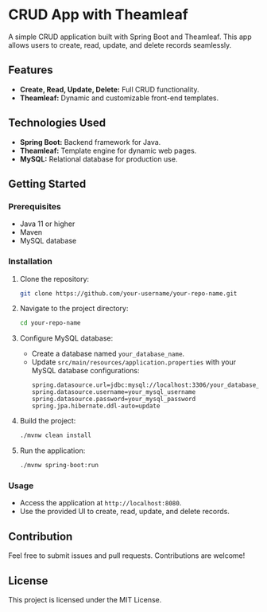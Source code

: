 # CRUD App with Theamleaf

A simple CRUD application built with Spring Boot and Theamleaf. This app allows users to create, read, update, and delete records seamlessly.

## Features
- **Create, Read, Update, Delete:** Full CRUD functionality.
- **Theamleaf:** Dynamic and customizable front-end templates.

## Technologies Used
- **Spring Boot:** Backend framework for Java.
- **Theamleaf:** Template engine for dynamic web pages.
- **MySQL:** Relational database for production use.

## Getting Started

### Prerequisites
- Java 11 or higher
- Maven
- MySQL database

### Installation
1. Clone the repository:
    ```bash
    git clone https://github.com/your-username/your-repo-name.git
    ```
2. Navigate to the project directory:
    ```bash
    cd your-repo-name
    ```
3. Configure MySQL database:
    - Create a database named `your_database_name`.
    - Update `src/main/resources/application.properties` with your MySQL database configurations:
      ```properties
      spring.datasource.url=jdbc:mysql://localhost:3306/your_database_name
      spring.datasource.username=your_mysql_username
      spring.datasource.password=your_mysql_password
      spring.jpa.hibernate.ddl-auto=update
      ```

4. Build the project:
    ```bash
    ./mvnw clean install
    ```
5. Run the application:
    ```bash
    ./mvnw spring-boot:run
    ```

### Usage
- Access the application at `http://localhost:8080`.
- Use the provided UI to create, read, update, and delete records.

## Contribution
Feel free to submit issues and pull requests. Contributions are welcome!

## License
This project is licensed under the MIT License.
